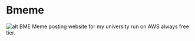 # Bmeme
![alt BME](https://www.cs.bme.hu/bme_logo_kicsi_color.png)
Meme posting website for my university run on AWS always free tier.
